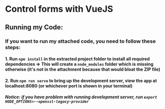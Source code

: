 # Control forms with VueJS

## Running my Code:

### If you want to run my attached code, you need to follow these steps:

#### 1. Run `npm install` in the extracted project folder to install all required dependencies => This will create a `node_modules` folder which is missing otherwise (it's not in the attachment because that would bloat the ZIP file)

#### 2. Run `npm run serve` to bring up the development server, view the app at localhost:8080 (or whichever port is shown in your terminal)

##### Notice: if you have problem with running development server, run `export NODE_OPTIONS=--openssl-legacy-provider`
